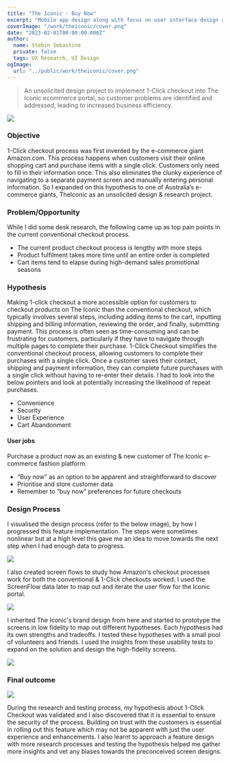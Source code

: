 ```yaml
---
title: "The Iconic - Buy Now"
excerpt: "Mobile app design along with focus on user interface design and development for web application"
coverImage: "/work/theiconic/cover.png"
date: "2023-02-01T00:00:00.000Z"
author:
  name: Stebin Sebastine
  private: false
  tags: UX Research, UI Design
ogImage:
  url: "../public/work/theiconic/cover.png"
---
```


> An unsolicited design project to implement 1-Click checkout into The Iconic ecommerce portal, so customer problems are identified and addressed, leading to increased business efficiency.

![](/work/theiconic/slide1.jpg)

### Objective

1-Click checkout process was first invented by the e-commerce giant Amazon.com. This process happens when customers visit their online shopping cart and purchase items with a single click. Customers only need to fill in their information once. This also eliminates the clunky experience of navigating to a separate payment screen and manually entering personal information. So I expanded on this hypothesis to one of Australia’s e-commerce giants, TheIconic as an unsolicited design & research project.

### Problem/Opportunity

While I did some desk research, the following came up as top pain points in the current conventional checkout process.

- The current product checkout process is lengthy with more steps
- Product fulfilment takes more time until an entire order is completed
- Cart items tend to elapse during high-demand sales promotional seasons

### Hypothesis

Making 1-click checkout a more accessible option for customers to checkout products on The Iconic than the conventional checkout, which typically involves several steps, including adding items to the cart, inputting shipping and billing information, reviewing the order, and finally, submitting payment. This process is often seen as time-consuming and can be frustrating for customers, particularly if they have to navigate through multiple pages to complete their purchase. 1-Click Checkout simplifies the conventional checkout process, allowing customers to complete their purchases with a single click. Once a customer saves their contact, shipping and payment information, they can complete future purchases with a single click without having to re-enter their details. I had to look into the below pointers and look at potentially increasing the likelihood of repeat purchases.

- Convenience
- Security
- User Experience
- Cart Abandonment

#### User jobs

Purchase a product now as an existing & new customer of The Iconic e-commerce fashion platform.

- “Buy now” as an option to be apparent and straightforward to discover
- Prioritise and store customer data
- Remember to “buy now” preferences for future checkouts

### Design Process

I visualised the design process (refer to the below image), by how I progressed this feature implementation. The steps were sometimes nonlinear but at a high level this gave me an idea to move towards the next step when I had enough data to progress.

![](/work/theiconic/slide2.png)

I also created screen flows to study how Amazon's checkout processes work for both the conventional & 1-Click checkouts worked. I used the ScreenFlow data later to map out and iterate the user flow for the Iconic portal.

![](/work/theiconic/slide3.png)

I inherited The Iconic's brand design from here and started to prototype the screens in low fidelity to map out different hypotheses. Each hypothesis had its own strengths and tradeoffs. I tested these hypotheses with a small pool of volunteers and friends. I used the insights from these usability tests to expand on the solution and design the high-fidelity screens.

![](/work/theiconic/slide4.png)

### Final outcome

![](/work/theiconic/slide5.png)

During the research and testing process, my hypothesis about 1-Click Checkout was validated and I also discovered that it is essential to ensure the security of the process. Building on trust with the customers is essential in rolling out this feature which may not be apparent with just the user experience and enhancements. I also learnt to approach a feature design with more research processes and testing the hypothesis helped me gather more insights and vet any biases towards the preconceived screen designs.
